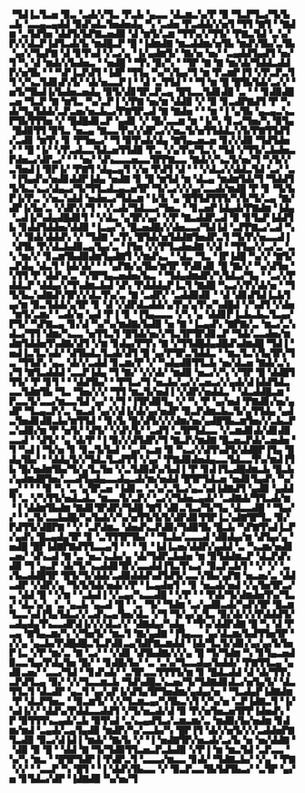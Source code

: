 ▝▜▟▐▃▜▃▅▝▉▃▝▃▟▞▞▜▃▝▛▃▙▝▄▃▃▝▟▃▆▃▚▞▛▝▉▝▜▃▛▜▃▞▜▞▙▃▙▝▃▃▄▃▄▟▟▝▉▟▚▟▃▜▅▟▅▟▄▝▚▝▃▟▅▝▛▃▟▟▞▞▅▜▝▜▜▝▇▜▝▝▇▟▆▝▃▜▟▜▅▝▟▟▜▞▙▛▇▃▅▟▉▝▟▝▆▜▞▃▆▝▜▜▚▞▞▜▜▞▝▛▇▃▜▟▝▃▚▞▛▞▞▟▃▛▐▟▜▃▟▞▙▝▆▟█▃▛▝█▝▐▟▆▟▇▝▆▃▟▟▆▞▅▜▙▝▆▟▚▜▙▞▃▜▙▝▄▞▞▜▄▛▇▝▟▝▊▜▚▟▝▞▃▞▄▝▐▞▄▟▆▜▞▝▇▞▅▝▅▞▝▃▄▟▟▜▄▟▜▝▅▞▜▝▚▝▟▝▆▟▞▞▙▟▅▃▝▝▅▟█▝▝▜▚▝▉▞▚▝▝▜▛▝▇▝▇▝▆▞▟▞▜▟▟▃▟▟▛▞▅▜▙▝▝▝▚▛▐▃▛▟▜▝▐▟▛▝▜▜▄▝▚▞▚▜▄▞▜▝▆▝▛▃▆▛▐▜▝▞▛▃▛▃▜▜▝▞▚▃▜▟▊▟▚▜▞▝▟▞▅▃▃▛▐▝▝▟▝▃▜▜▟▝▝▝▜▝▆▝█▝█▜▙▜▟▞▃▞▞▝▅▜▞▜▙▟▐▞▙▟▅▃▅▟▄▝▉▜▞▟▊▜▛▃▛▃▄▝█▜▃▃▜▟▊▟█▝▃▝▝▝▊▟▉▟█▃▅▝▜▃▛▝▇▝▆▜▃▝▚▞▃▛▐▝▞▛▇▝▅▞▆▝▟▟▉▝▞▝▉▝▊▃▟▛▇▟▜▝▛▝▚▟▞▜▄▜▟▟▞▃▛▃▅▞▅▃▙▃▞▛▇▜▛▃▟▝▇▝▇▟▅▝▝▝▆▝▐▝▄▜▙▝▄▃▄▃▚▃▛▜▙▜▜▜▅▝▞▝█▟█▟▊▃▛▝▄▟▊▝▞▝█▞▃▃▆▝▆▝▐▞▚▝▊▃▞▜▅▞▚▝▉▜▄▝█▟▉▜▜▝▉▜▃▝▅▃▄▝▇▃▃▜▚▞▞▟▛▃▞▞▅▃▜▞▅▜▜▟▟▃▚▜▞▛▇▜▜▟▜▞▃▟▊▝▆▜▚▝▊▝▛▜▅▃▞▝▜▝▉▜▚▟▞▟▄▝▇▜▄▃▅▃▅▝▊▞▞▟▉▝▜▟▜▟▅▞▝▝█▝▐▞▝▞▛▃▟▃▃▜▟▃▅▜▜▟▉▝▛▃▝▞▄▜▚▞▜▃▚▝▜▟▝▞▜▜▞▃▙▟▅▃▛▟▅▃▞▟▛▃▞▝▝▝▅▞▝▟▚▃▃▃▅▃▃▜▛▛▇▃▃▝▇▟▞▞▚▃▜▞▅▞▜▝▚▜▞▞▃▜▅▟▐▝▉▛▐▞▝▛▇▜▝▟▄▃▄▜▝▞▅▝▛▟▜▝▟▝▝▝▞▟▃▞▞▟▟▃▜▟▝▃▞▝▃▝▐▜▄▟▚▞▅▟▊▟▟▛▐▟▄▝▅▟▇▝▊▝█▝▆▜▟▝▆▝▟▃▄▝▆▟▆▜▟▞▜▝▜▟▟▜▜▞▙▃▚▃▞▟▄▃▞▜▞▜▜▃▟▃▄▃▅▜▛▝▜▞▃▞▞▞▄▞▃▃▟▞▆▟█▝▛▝▊▝▜▞▙▛▐▞▛▃▝▞▅▃▚▟▟▝▅▟▅▃▞▜▟▃▆▝▐▞▙▝▄▝█▜▜▟▜▜▜▞▚▜▞▜▞▃▄▝▇▞▟▛▐▞▙▞▃▝▞▟▛▞▞▜▝▝▞▃▟▞▜▟▃▃▞▜▅▃▝▝▊▃▅▛▐▟▄▟▞▛▇▟▆▝▐▟▄▝▃▟▐▞▚▟▄▟█▟▊▜▝▝▞▟▃▝▄▜▛▞▄▞▝▞▛▝▇▃▟▟▛▃▟▝▉▝▊▜▄▛▐▟▟▜▙▝▊▟▟▜▟▟▅▞▟▟▉▝▐▃▄▞▚▝█▃▅▟█▞▞▟▅▃▃▞▜▟▐▟▝▃▛▛▇▃▞▃▟▝▚▝▞▝▉▟▞▟▟▟▚▝▞▝▜▟▇▝▃▜▚▝█▜▟▞▅▜▟▟▇▜▅▟▛▃▜▝▜▞▛▞▅▃▃▟▐▝▟▜▙▝▛▞▟▃▙▟▉▃▄▜▄▞▃▝▐▜▅▝▞▞▛▜▃▟▅▟▇▝▞▟▝▝▜▜▄▞▞▃▞▃▝▃▚▝▆▞▞▝▊▃▆▜▙▟▉▟▆▜▄▟▇▜▝▞▆▟▚▃▝▝▟▃▝▜▃▝▐▛▐▟█▝▚▞▞▝▇▜▞▃▛▟▄▝▟▃▜▝▐▟▞▟▞▝▝▝▄▛▇▞▄▜▙▞▆▜▛▝▛▟▊▟▊▝█▝▇▞▞▝▚▞▟▜▅▝▚▜▜▝▛▝▟▟▚▞▃▝▚▜▛▜▄▃▅▟▅▞▙▃▝▝▜▟▄▟▆▟▛▞▚▜▟▃▞▜▄▝▝▃▞▞▛▟▟▃▛▝▟▟▄▞▞▜▚▟▆▃▙▟▝▟▚▝▛▟▟▟▄▛▐▃▜▝▇▟█▝▚▃▞▞▛▞▟▞▅▝▝▜▜▞▙▃▚▟▇▟▚▜▛▞▞▟▃▜▚▞▃▝▇▝▃▟▛▞▝▃▟▟▉▟▊▝▝▟▝▟▊▟▜▟▐▃▙▜▄▞▆▝▉▃▜▟▟▞▄▜▛▝▊▝▟▝▞▟▛▟▃▟▟▞▄▜▚▞▄▜▚▞▚▟█▟▝▞▚▟▜▝▞▟▅▝▆▜▞▃▆▞▝▃▟▞▅▝▄▟▝▛▐▝▊▝▐▜▄▃▃▃▝▞▚▝▄▝▟▟▊▛▐▃▙▃▙▃▜▃▄▞▛▜▞▝▚▛▇▃▄▝▊▞▟▝▚▞▚▞▆▟▇▞▙▟▉▝▅▝▇▝▐▃▄▟▚▝▇▛▇▞▃▝▆▃▞▃▚▟▃▞▜▜▝▟▆▞▚▃▃▝▅▜▜▃▜▝█▜▟▞▅▞▞▜▃▜▛▜▛▟▊▃▛▝▜▟▞▃▃▟▅▞▆▟▆▜▟▟▅▜▚▟▇▞▟▜▝▞▆▝▊▟▄▞▛▜▚▝▇▝▞▜▜▟█▟▄▟█▟▚▟▆▟█▝▜▟▐▝▅▟▐▃▜▃▚▟▞▝▟▜▙▟▃▜▃▟▞▟▜▝█▝▄▞▛▜▛▃▜▟▟▃▝▝▆▃▜▃▚▜▄▜▛▞▜▃▝▜▜▟▚▝▄▃▝▟▞▞▃▟▟▝▊▃▆▞▛▝▞▝▚▟▄▟▉▜▜▃▙▝▅▞▟▃▅▝▇▟▞▃▚▞▜▝▇▜▃▟▟▟▝▃▃▛▐▟▄▝▜▝▇▞▝▞▞▟▞▝▆▟▉▝▅▃▞▞▚▝▞▜▛▝█▝▟▟█▜▜▜▞▝▛▝▊▜▝▝▝▟▟▜▙▞▝▝▛▜▃▞▜▝▅▃▙▞▃▞▞▃▅▃▞▞▄▟▞▟▐▟▟▜▟▃▃▃▜▟▆▜▙▝▜▃▝▜▅▞▞▞▝▜▜▝▆▃▜▞▅▟▐▝▞▟▛▞▅▟▟▃▝▝▟▃▟▟█▃▆▝▛▃▃▜▞▃▃▞▆▃▃▜▟▝▄▞▝▞▜▝▐▜▛▟▉▜▄▝▞▝▚▝▛▝▄▞▅▟▝▛▇▟▊▞▅▞▄▟▛▝▜▃▄▃▛▞▃▝▅▃▟▝▄▞▞▟▐▞▟▞▄▞▅▟▛▝▉▃▛▟▆▃▙▃▜▞▄▜▜▟▄▝▄▟▃▜▅▟▊▟▉▃▙▞▆▜▜▟▝▝▊▞▙▝█▞▟▜▞▞▞▟▆▞▅▞▄▟█▜▙▃▆▜▅▞▞▃▙▃▛▃▚▟▉▞▆▝▛▝▅▜▞▝▟▜▞▝▞▟▚▜▞▝▃▟▜▝▃▜▛▜▟▃▃▝▞▃▆▟▊▟▞▟▊▟▉▃▃▟▝▝▟▜▞▝▄▝▟▞▛▝▐▝▉▞▞▟▜▟▛▞▜▝▇▃▛▞▆▟▇▝█▃▅▃▛▟▞▃▅▟▅▝▜▝▚▟▐▝▜▞▅▝▊▝▊▃▜▞▙▟▝▝▄▞▚▃▆▝▉▝▚▃▞▞▟▜▚▟▜▞▟▟█▛▐▜▄▝█▟▄▜▙▞▝▝▟▟▄▜▞▞▜▟▃▜▃▟▜▜▝▞▄▞▝▛▇▟▉▟▅▟▄▃▃▜▟▃▃▜▚▞▆▟▐▜▙▝█▞▅▟▆▜▙▞▜▞▄▜▃▜▅▝▞▃▜▟▉▟▚▞▙▟▐▝▛▝▊▟▐▜▃▟█▟▆▃▙▝█▃▙▞▄▟▆▟█▜▅▞▃▃▟▜▄▟▄▃▃▟▄▃▟▞▆▞▅▟▟▝█▜▛▜▟▃▅▝▅▟▊▜▄▟▚▝▚▞▄▞▝▝▝▝▉▝▚▝▃▝▄▜▛▃▅▝▐▟▊▃▝▃▚▞▃▜▃▞▄▃▚▟▐▟▇▟▜▝▄▟▉▝▄▟▟▜▝▃▝▞▚▜▜▞▅▟▃▟▃▝▆▃▃▜▞▃▛▞▝▃▞▞▜▟▅▃▄▟▞▝▃▟▇▟▞▜▜▃▟▞▆▝▐▝▟▟▆▜▙▟▆▝▇▟▊▜▛▟▛▞▜▟█▝▇▜▝▟▊▃▜▃▞▜▞▜▄▝▟▃▃▟█▝▝▜▄▞▞▝▝▃▜▞▃▃▙▟█▞▚▞▙▟▞▞▚▞▅▜▜▞▙▜▞▟▛▟▊▜▜▛▐▃▚▟▇▜▛▜▃▝▉▞▛▟▜▜▞▟█▛▇▝▝▞▝▃▛▟▆▃▝▟▅▟▚▃▛▟▉▞▜▟▉▜▙▝█▃▙▝▚▛▇▜▚▟▐▃▛▞▄▟▚▝█▃▄▟▄▜▛▝▊▝▃▜▜▜▛▜▙▞▝▝▜▃▙▞▃▃▃▟▝▟▉▟▄▞▆▝▟▜▄▞▄▝▅▟█▝█▛▐▟▇▛▇▟▜▜▃▃▄▜▝▝▝▝▊▝▐▟▐▃▅▞▟▟▛▞▄▟▟▝▃▝▚▃▆▞▅▟▊▃▅▞▝▟▚▃▟▝▇▝▃▝▅▃▚▃▙▞▄▝▟▞▜▟▛▃▙▟▅▝▆▝▉▜▟▟▆▃▛▝▟▃▛▟▚▟▉▝▜▝▄▃▛▝▟▞▜▞▚▃▟▟▊▜▛▞▃▃▟▟▐▜▃▜▚▃▞▝▉▃▛▃▙▜▝▝▞▝▞▝▃▞▙▃▟▟█▜▛▝█▜▞▜▞▟▟▞▃▟▉▟▟▟▚▟▜▟▜▞▃▃▚▜▙▞▄▛▇▝▅▃▅▞▃▝▟▟▃▟▛▝▞▟▛▞▄▝▜▞▙▜▟▞▅▟▞▞▛▝▐▃▄▟▅▜▝▝▊▝▅▃▟▞▅▟▝▞▄▜▅▜▛▃▞▃▝▟▟▝█▝▝▞▆▝▝▃▙▟▐▝▞▃▄▞▚▃▃▟█▝▝▞▛▝▝▝▛▟▞▜▞▟▆▟▅▜▚▞▜▃▞▝▟▃▚▞▄▝▃▝▄▃▙▝▄▃▟▝█▝▝▃▝▜▞▝▜▟▆▝▃▞▄▟▉▃▟▞▚▟▚▜▛▝█▃▆▜▃▃▚▟▐▜▄▜▟▃▞▞▃▟▚▃▄▜▅▞▟▃▝▞▜▝▜▞▄▞▄▜▃▝▉▞▟▞▞▞▛▟▟▟▜▞▃▟▄▟▄▜▚▃▃▟▛▟▐▞▞▞▟▃▞▞▝▟▇▟▄▞▚▟▄▝▝▜▚▞▟▟▛▟▇▝█▝▚▝▟▝▛▃▄▝▇▜▄▃▆▞▚▝▞▜▅▜▞▝▆▃▜▝▇▞▄▟▇▝▐▜▄▃▃▝▄▞▟▃▆▞▙▟▜▜▅▜▛▝▞▞▄▝▄▃▙▞▛▟█▟█▃▜▃▛▟▊▃▄▜▟▛▇▃▆▟▟▝▐▟▞▜▃▜▞▟▊▞▄▞▄▞▙▜▅▛▐▃▝▞▛▝▆▞▃▝▇▝▃▞▝▝▞▟▊▝▟▜▙▟▇▞▞▞▄▝█▝▜▞▜▟▆▝▚▝▊▜▄▃▅▟▉▃▃▜▄▞▛▟▄▜▅▝█▞▝▝▊▟█▞▙▞▝▃▝▃▚▞▜▃▃▟▄▞▙▟▟▞▝▛▇▜▜▃▄▝▄▟▊▃▅▞▝▃▃▞▜▟▝▝▊▟▚▟▞▝▃▜▛▃▃▜▜▜▜▞▆▝▊▝█▟▃▟▟▝▟▝▟▞▜▜▚▃▛▟▜▃▄▝▉▞▝▞▞▜▃▃▆▃▙▝▜▟▚▟█▃▚▃▅▞▜▞▜▟▇▟▊▟▃▞▅▜▄▜▞▝▟▃▜▜▃▜▝▟▃▟▛▝▄▃▜▝▄▞▄▛▐▞▟▜▄▜▛▜▅▟▆▞▄▟▄▞▅▝▝▜▃▟▄▛▐▟▇▟▆▝▛▝▟▃▛▜▅▃▝▝▉▃▆▜▞▝▞▞▜▃▆▃▄▞▚▜▙▃▚▜▝▞▚▞▅▝▃▛▐▟▇▃▜▝▐▞▚▟▐▞▞▝▟▟▚▞▛▟▟▃▃▟▟▜▝▞▜▞▅▃▟▞▟▝▉▝▛▞▅▜▅▃▅▜▛▛▐▟▅▟▚▝▛▝▉▜▜▜▚▃▄▟▞▃▙▝▉▜▚▟▝▃▚▃▄▟▜▃▞▃▆▃▆▞▃▝▆▟▉▞▙▞▅▟▆▝▊▟▆▞▆▟▝▃▄▟▞▃▄▜▄▟▉▝▆▟▛▞▚▞▃▃▙▞▚▝█▛▐▜▝▟▞▞▅▜▞▞▞▃▟▟▅▛▇▜▃▟▉▝▉▃▞▟▐▟▐▝▆▟▞▝▇▞▙▝▞▝▐▝▅▟▇▜▛▞▅▃▟▞▃▞▙▝▅▝▅▞▟▟▇▝▝▟▉▝▉▝█▝▝▟▟▝▇▝▜▞▜▟▉▜▜▃▅▃▛▃▙▟▉▝▞▛▐▝▆▝▆▃▜▟▝▃▛▃▃▝▚▞▚▝▆▃▝▝█▜▛▜▟▛▐▝▛▟▛▃▜▝▃▃▃▞▆▃▃▝▊▟▞▝▜▟▇▃▙▞▝▞▄▝▝▛▇▝▞▞▝▝▃▃▛▝▚▝█▜▝▝▐▝▟▟▚▜▙▃▃▝▞▝▉▃▛▃▃▜▙▜▟▜▙▃▞▝▃▜▛▝▄▞▅▝▊▜▟▃▞▟▛▝▐▟▇▟▉▝▚▞▅▞▜
